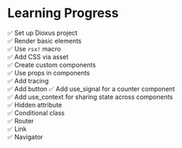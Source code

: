 # Learning Progress

✅ Set up Dioxus project\
✅ Render basic elements\
✅ Use `rsx!` macro\
✅ Add CSS via asset\
✅ Create custom components\
✅ Use props in components\
✅ Add tracing\
✅ Add button
✅ Add use_signal for a counter component\
✅ Add use_context for sharing state across components\
✅ Hidden attribute\
✅ Conditional class\
✅ Router\
✅ Link\
✅ Navigator
